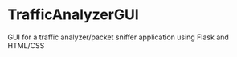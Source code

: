# TrafficAnalyzerGUI
GUI for a traffic analyzer/packet sniffer application using Flask and HTML/CSS
